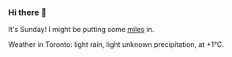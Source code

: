 ### Hi there :wave:

It's Sunday! I might be putting some [miles](https://www.strava.com/athletes/889963) in.

Weather in Toronto: light rain, light unknown precipitation, at +1°C.
